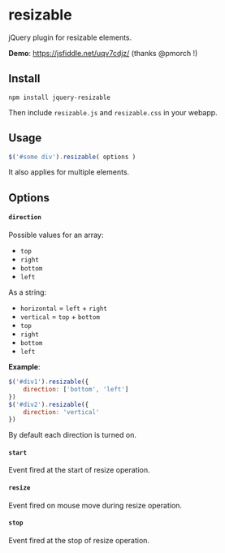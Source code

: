 # resizable

jQuery plugin for resizable elements.

**Demo**: https://jsfiddle.net/uqv7cdjz/ (thanks @pmorch !)

## Install

```
npm install jquery-resizable
```

Then include `resizable.js` and `resizable.css` in your webapp.

## Usage

```js
$('#some div').resizable( options )
```

It also applies for multiple elements.

## Options

#### `direction`

Possible values for an array:
* `top`
* `right`
* `bottom`
* `left`

As a string:
* `horizontal` = `left` + `right`
* `vertical` = `top` + `bottom`
* `top`
* `right`
* `bottom`
* `left`

**Example**:
```js
$('#div1').resizable({
    direction: ['bottom', 'left']
})
$('#div2').resizable({
    direction: 'vertical'
})
```

By default each direction is turned on.

#### `start`

Event fired at the start of resize operation.

#### `resize`

Event fired on mouse move during resize operation.

#### `stop`

Event fired at the stop of resize operation.